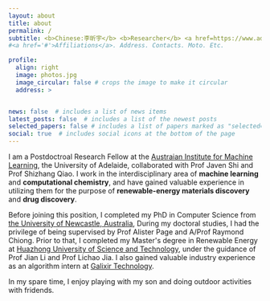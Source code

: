 ```yaml
---
layout: about
title: about
permalink: /
subtitle: <b>Chinese:李昕宇</b> <b>Researcher</b> <a href=https://www.adelaide.edu.au/aiml>AIML</a> <b>Previously:</b> <a href=https://www.newcastle.edu.au>UoN</a>, <a href=http://english.hust.edu.cn>HUST</a>, <a href=https://www.galixir.com/en/about>Galixir</a>
#<a href='#'>Affiliations</a>. Address. Contacts. Moto. Etc.

profile:
  align: right
  image: photos.jpg
  image_circular: false # crops the image to make it circular
  address: >


news: false  # includes a list of news items
latest_posts: false  # includes a list of the newest posts
selected_papers: false # includes a list of papers marked as "selected={true}"
social: true  # includes social icons at the bottom of the page
---
```


I am a Postdoctroal Research Fellow at the [Austraian Institute for Machine Learning](https://www.adelaide.edu.au/aiml/), the University of Adelaide, collaborated with Prof Javen Shi and Prof Shizhang Qiao. I work in the interdisciplinary area of **machine learning** and **computational chemistry**, and have gained valuable experience in utilizing them for the purpose of **renewable-energy materials discovery** and **drug discovery**.

Before joining this position, I completed my PhD in Computer Science from [the University of Newcastle, Australia](https://www.newcastle.edu.au), During my doctoral studies, I had the privilege of being supervised by Prof Alister Page and A/Prof Raymond Chiong. Prior to that, I completed my Master's degree in Renewable Energy at [Huazhong University of Science and Technology](http://english.hust.edu.cn), under the guidance of Prof Jian Li and Prof Lichao Jia. I also gained valuable industry experience as an algorithm intern at [Galixir Technology](https://www.galixir.com/en/about).

In my spare time, I enjoy playing with my son and doing outdoor activities with fridends.  
